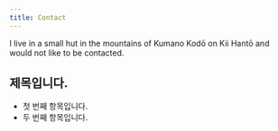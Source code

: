 ```yaml
---
title: Contact
---
```


I live in a small hut in the mountains of Kumano Kodō on Kii Hantō and would not
like to be contacted.

## 제목입니다.

* 첫 번째 항목입니다.
* 두 번째 항목입니다.
